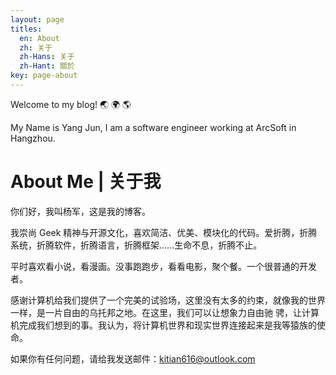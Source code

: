 ```yaml
---
layout: page
titles:
  en: About
  zh: 关于
  zh-Hans: 关于
  zh-Hant: 關於
key: page-about
---
```


Welcome to my blog! :earth_asia: :earth_africa: :earth_americas:

My Name is Yang Jun, I am a software engineer working at ArcSoft in Hangzhou.

# About Me | 关于我 #

你们好，我叫杨军，这是我的博客。

我崇尚 Geek 精神与开源文化，喜欢简洁、优美、模块化的代码。爱折腾，折腾系统，折腾软件，折腾语言，折腾框架……生命不息，折腾不止。

平时喜欢看小说，看漫画。没事跑跑步，看看电影，聚个餐。一个很普通的开发者。

感谢计算机给我们提供了一个完美的试验场，这里没有太多的约束，就像我的世界一样，是一片自由的乌托邦之地。在这里，我们可以让想象力自由驰
骋，让计算机完成我们想到的事。我认为，将计算机世界和现实世界连接起来是我等猿族的使命。

如果你有任何问题，请给我发送邮件：kitian616@outlook.com